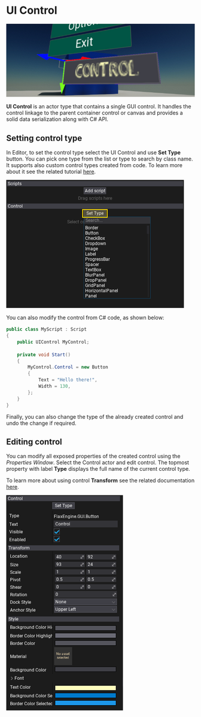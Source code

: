 # UI Control

![UI Control](media/title.jpg)

**UI Control** is an actor type that contains a single GUI control. It handles the control linkage to the parent container control or canvas and provides a solid data serialization along with C# API.

## Setting control type

In Editor, to set the control type select the UI Control and use **Set Type** button. You can pick one type from the list or type to search by class name. It supports also custom control types created from code. To learn more about it see the related tutorial [here](../tutorials/create-custom-control.md).

![Set Type](media/set-type.png)

You can also modify the control from C# code, as shown below:

```cs
public class MyScript : Script
{
	public UIControl MyControl;

	private void Start()
	{
		MyControl.Control = new Button
		{
			Text = "Hello there!",
			Width = 130,
		};
	}
}
```

Finally, you can also change the type of the already created control and undo the change if required.

## Editing control

You can modify all exposed properties of the created control using the *Properties Window*. Select the Control actor and edit control. The topmost property with label **Type** displays the full name of the current control type.

To learn more about using control **Transform** see the related documentation [here](transform.md).

![Properties](media/properties.png)


